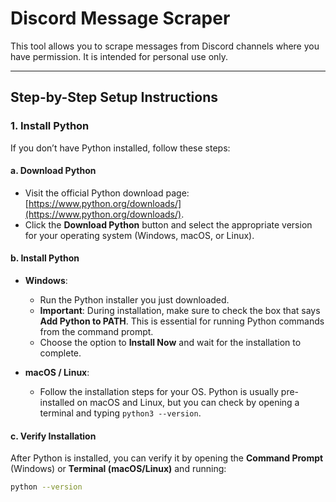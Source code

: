 # Discord Message Scraper

This tool allows you to scrape messages from Discord channels where you have permission. It is intended for personal use only.

---

## Step-by-Step Setup Instructions

### 1. **Install Python**

If you don’t have Python installed, follow these steps:

#### a. Download Python
- Visit the official Python download page: [https://www.python.org/downloads/](https://www.python.org/downloads/).
- Click the **Download Python** button and select the appropriate version for your operating system (Windows, macOS, or Linux).

#### b. Install Python
- **Windows**:
  - Run the Python installer you just downloaded.
  - **Important**: During installation, make sure to check the box that says **Add Python to PATH**. This is essential for running Python commands from the command prompt.
  - Choose the option to **Install Now** and wait for the installation to complete.
  
- **macOS / Linux**:
  - Follow the installation steps for your OS. Python is usually pre-installed on macOS and Linux, but you can check by opening a terminal and typing `python3 --version`.
  
#### c. Verify Installation
After Python is installed, you can verify it by opening the **Command Prompt** (Windows) or **Terminal (macOS/Linux)** and running:
```bash
python --version
